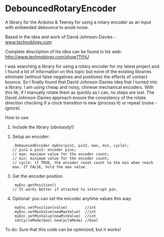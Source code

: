 # DebouncedRotaryEncoder
A library for the Arduino & Teensy for using a rotary encoder as an input with embeeded debounce to avoid noise.

Based in the idea and work of David Johnson-Davies - www.technoblogy.com 

Complete description of his idea can be found in his web: http://www.technoblogy.com/show?1YHJ

I was searching a library for using a rotary encoder for my latest project and I found a lot of information on this topic but none of the existing libraries eliminate (without false negatives and positives) the effects of contact bounce. So I finally found that David Johnson-Davies idea that I turned into a library. I am using cheap and noisy, chinese mechanical encoders. With this lib, if I manually rotate them as quickly as I can, no steps are lost. The David Johnson-Davies approach ensure the consistency of the rotate direction checking if a clock transition is new (process it) or repeat (noise - ignore).

How to use:
1. Include the library (obviuosly!)

2. Setup an encoder: 

        DebouncedEncoder myEnc(pin1, pin2, max, min, cycle); 
       // pin1 & pin2: encoder pins; 
       // max: maximun value for the encoder count; 
       // min: minimum value for the encoder count; 
       // cycle: if TRUE, the encoder reset count to the min when reach max. If FALSE, hold the max value. 
  
3. Get the encoder position

        myEnc.getPosition()
       // It works better if attached to interrupt pin.
  
4. Optional: you can set the encoder anytime values this way: 

        myEnc.setPosition(value)        //int 
        myEnc.setMaxValue(newMaxValue)  //int 
        myEnc.setMinValue(newMinValue)  //int 
        setCycleMode(bool newCycleMode) //bool 
        
To do:
Sure that this code can be optimized, but it works!
